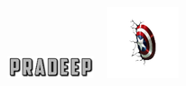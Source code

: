 <div align="center">
  <img src="./assets/images/fontbolt (5).png" alt="Pradeep" width="30%" style="margin-right: 20px;"/>
  <img src="./assets/images/pngwing.com (6).png" alt="Right" width="25%"/>
</div>